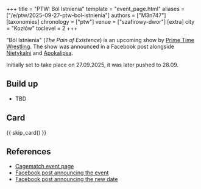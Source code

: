 +++
title = "PTW: Ból Istnienia"
template = "event_page.html"
aliases = ["/e/ptw/2025-09-27-ptw-bol-istnienia"]
authors = ["M3n747"]
[taxonomies]
chronology = ["ptw"]
venue = ["szafirowy-dwor"]
[extra]
city = "Kozłów"
toclevel = 2
+++

"Ból Istnienia" (_The Pain of Existence_) is an upcoming show by [Prime Time Wrestling](@/o/ptw.md). The show was announced in a Facebook post alongside [Nietykalni](@/e/ptw/2025-07-19-ptw-nietykalni.md) and [Apokalipsa](@/e/ptw/2025-08-30-ptw-apokalipsa.md).

Initially set to take place on 27.09.2025, it was later pushed to 28.09.

## Build up

* TBD

## Card

{{ skip_card() }}

## References

* [Cagematch event page](https://www.cagematch.net/?id=1&nr=433783)
* [Facebook post announcing the event](https://www.facebook.com/photo/?fbid=773747374977907&set=a.136592405360077)
* [Facebook post announcing the new date](https://www.facebook.com/PrimeTimeWrestlingPL/videos/1396361291461288)
